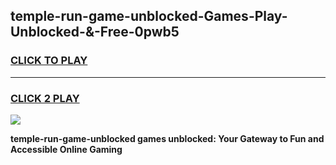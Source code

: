 
## temple-run-game-unblocked-Games-Play-Unblocked-&-Free-0pwb5
<h3>
<a href="https://premium76.site?title=temple-run-game-unblocked&ref=24A">CLICK TO PLAY</a></h3>
<hr>

<h3>
<a href="https://premium76.site?title=temple-run-game-unblocked&ref=24A">CLICK 2 PLAY</a>
  
</h3>

<a href="https://premium76.site?title=temple-run-game-unblocked&ref=24A"><img src="https://clearcache.store/games.png"></a>


**temple-run-game-unblocked games unblocked: Your Gateway to Fun and Accessible Online Gaming**
